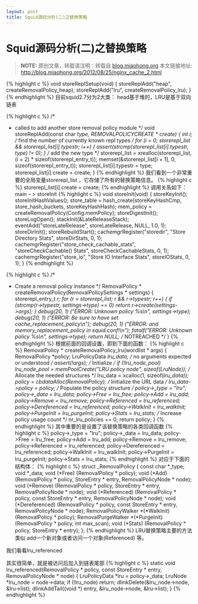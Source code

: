 ```yaml
---
layout: post
title: Squid源码分析(二)之替换策略
---
```


Squid源码分析(二)之替换策略
=====================

> **NOTE:** 原创文章，转载请注明：转载自 [blog.miaohong.org](http://blog.miaohong.org/) 本文链接地址: http://blog.miaohong.org/2012/08/25/nginx_cache_2.html



{% highlight c %}
void storeReplSetup(void)
{
	storeReplAdd("heap", createRemovalPolicy_heap);
	storeReplAdd("lru", createRemovalPolicy_lru);
}
{% endhighlight %}
目前squid2.7分为2大类： head基于堆的，LRU是基于双向链表

{% highlight c %}
/*
 * called to add another store removal policy module
 */
void
storeReplAdd(const char *type, REMOVALPOLICYCREATE * create)
{
    int i;
    /* find the number of currently known repl types */
    for (i = 0; storerepl_list && storerepl_list[i].typestr; i++) {
	assert(strcmp(storerepl_list[i].typestr, type) != 0);
    }
    /* add the new type */
    storerepl_list = xrealloc(storerepl_list, (i + 2) * sizeof(storerepl_entry_t));
    memset(&storerepl_list[i + 1], 0, sizeof(storerepl_entry_t));
    storerepl_list[i].typestr = type;
    storerepl_list[i].create = create;
}
{% endhighlight %}
我们看到一个非常重要的全局变量storerepl_list ，它存储了所有的替换策略信息。
{% highlight c %}
storerepl_list[i].create = create; 
{% endhighlight %}
调用关系如下：
main – > storeInit
{% highlight c %}
void
storeInit(void)
{
    storeKeyInit();
    storeInitHashValues();
    store_table = hash_create(storeKeyHashCmp,
	store_hash_buckets, storeKeyHashHash);
    mem_policy = createRemovalPolicy(Config.memPolicy);
    storeDigestInit();
    storeLogOpen();
    stackInit(&LateReleaseStack);
    eventAdd("storeLateRelease", storeLateRelease, NULL, 1.0, 1);
    storeDirInit();
    storeRebuildStart();
    cachemgrRegister("storedir",
	"Store Directory Stats",
	storeDirStats, 0, 1);
    cachemgrRegister("store_check_cachable_stats",
	"storeCheckCachable() Stats",
	storeCheckCachableStats, 0, 1);
    cachemgrRegister("store_io",
	"Store IO Interface Stats",
	storeIOStats, 0, 1);
}
{% endhighlight %}

{% highlight c %}
/*
 * Create a removal policy instance
 */
RemovalPolicy *
createRemovalPolicy(RemovalPolicySettings * settings)
{
    storerepl_entry_t *r;
    for (r = storerepl_list; r && r->typestr; r++) {
	if (strcmp(r->typestr, settings->type) == 0)
	    return r->create(settings->args);
    }
    debug(20, 1) ("ERROR: Unknown policy %s\n", settings->type);
    debug(20, 1) ("ERROR: Be sure to have set cache_replacement_policy\n");
    debug(20, 1) ("ERROR:   and memory_replacement_policy in squid.conf!\n");
    fatalf("ERROR: Unknown policy %s\n", settings->type);
    return NULL;		/* NOTREACHED */
}
{% endhighlight %}
根据前面的回调设置，即到下面的函数：
{% highlight c %}
RemovalPolicy *
createRemovalPolicy_lru(wordlist * args)
{
    RemovalPolicy *policy;
    LruPolicyData *lru_data;
    /* no arguments expected or understood */
    assert(!args);
    /* Initialize */
    if (!lru_node_pool)
	lru_node_pool = memPoolCreate("LRU policy node", sizeof(LruNode));
    /* Allocate the needed structures */
    lru_data = xcalloc(1, sizeof(*lru_data));
    policy = cbdataAlloc(RemovalPolicy);
    /* Initialize the URL data */
    lru_data->policy = policy;
    /* Populate the policy structure */
    policy->_type = "lru";
    policy->_data = lru_data;
    policy->Free = lru_free;
    policy->Add = lru_add;
    policy->Remove = lru_remove;
    policy->Referenced = lru_referenced;
    policy->Dereferenced = lru_referenced;
    policy->WalkInit = lru_walkInit;
    policy->PurgeInit = lru_purgeInit;
    policy->Stats = lru_stats;
    /* Increase policy usage count */
    nr_lru_policies += 0;
    return policy;
}
{% endhighlight %}
其中重要的是设置了该替换策略的各类回调函数
{% highlight c %}
    policy->_type = "lru";
    policy->_data = lru_data;
    policy->Free = lru_free;
    policy->Add = lru_add;
    policy->Remove = lru_remove;
    policy->Referenced = lru_referenced;
    policy->Dereferenced = lru_referenced;
    policy->WalkInit = lru_walkInit;
    policy->PurgeInit = lru_purgeInit;
    policy->Stats = lru_stats;
{% endhighlight %}
对应于下面的结构体：
{% highlight c %}
struct _RemovalPolicy {
    const char *_type;
    void *_data;
    void (*Free) (RemovalPolicy * policy);
    void (*Add) (RemovalPolicy * policy, StoreEntry * entry, RemovalPolicyNode * node);
    void (*Remove) (RemovalPolicy * policy, StoreEntry * entry, RemovalPolicyNode * node);
    void (*Referenced) (RemovalPolicy * policy, const StoreEntry * entry, RemovalPolicyNode * node);
    void (*Dereferenced) (RemovalPolicy * policy, const StoreEntry * entry, RemovalPolicyNode * node);
    RemovalPolicyWalker *(*WalkInit) (RemovalPolicy * policy);
    RemovalPurgeWalker *(*PurgeInit) (RemovalPolicy * policy, int max_scan);
    void (*Stats) (RemovalPolicy * policy, StoreEntry * entry);
};
{% endhighlight %}
LRU替换策略主要的方法类似 add一个新对象或者访问一个对象(Referenced) 等。

我们看看lru_referenced

其实很简单，就是被访问后加入到链表尾部
{% highlight c %}
static void
lru_referenced(RemovalPolicy * policy, const StoreEntry * entry,
    RemovalPolicyNode * node)
{
    LruPolicyData *lru = policy->_data;
    LruNode *lru_node = node->data;
    if (!lru_node)
	return;
    dlinkDelete(&lru_node->node, &lru->list);
    dlinkAddTail((void *) entry, &lru_node->node, &lru->list);
}
{% endhighlight %}
